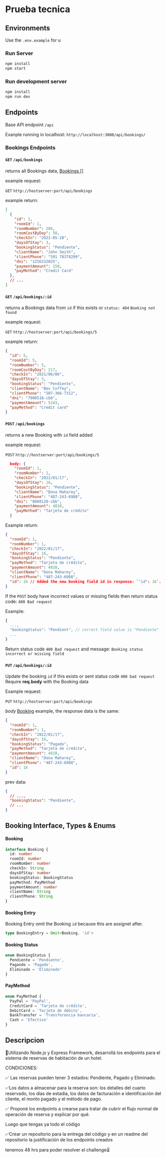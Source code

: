 # Prueba tecnica 

## Environments

Use the `.env.example` for u

### Run Server

```bash
npm install
npm start
```

### Run development server

```bash
npm install
npm run dev
```

## Endpoints

Base API endpoint `/api`  

Exanple running in localhost: `http://localhost:3000/api/bookings/`

### Bookings Endpoints

#### `GET` `/api/bookings`

returns all Bookings data, [Bookings []](#booking)

example request:

`GET` `http://hostserver:port/api/bookings`

example return:

```json
[
  {
    "id": 1,
    "roomId": 1,
    "roomNumber": 206,
    "roomCostByDay": 50,
    "checkIn": "2022-05-28",
    "daysOfStay": 3,
    "bookingStatus": "Pendiente",
    "clientName": "John Smith",
    "clientPhone": "591 78378299",
    "dni": "1256332025",
    "paymentAmount": 150,
    "payMethod": "Credit Card"
  },
  // ...
]
```

#### `GET` `/api/bookings/:id`

returns a Bookings data from `id` if this exists or `status: 404` `Booking not found`

example request:

`GET` `http://hostserver:port/api/bookings/5`

example return:

```json
{
  "id": 5,
  "roomId": 5,
  "roomNumber": 5,
  "roomCostByDay": 217,
  "checkIn": "2021/06/06",
  "daysOfStay": 3,
  "bookingStatus": "Pendiente",
  "clientName": "Bev Coffey",
  "clientPhone": "507-366-7312",
  "dni": "7908518-cbb",
  "paymentAmount": 5243,
  "payMethod": "Credit card"
}
```

#### `POST` `/api/bookings`

returns a new Booking with `id` field added

example request:

`POST` `http://hostserver:port/api/bookings/5`

```json
  body: {
    "roomId": 1,
    "roomNumber": 1,
    "checkIn": "2022/01/17",
    "daysOfStay": 16,
    "bookingStatus": "Pendiente",
    "clientName": "Dona Maharey",
    "clientPhone": "487-243-6988",
    "dni": "8008120-cbb",
    "paymentAmount": 4818,
    "payMethod": "Tarjeta de crédito"
  }
```

Example return:

```json
{
  "roomId": 1,
  "roomNumber": 1,
  "checkIn": "2022/01/17",
  "daysOfStay": 16,
  "bookingStatus": "Pendiente",
  "payMethod": "Tarjeta de crédito",
  "paymentAmount": 4818,
  "clientName": "Dona Maharey",
  "clientPhone": "487-243-6988",
  "id": 16 // Added the new booking field id in response: `"id": 16`.
}
```

If the `POST` body have incorrect values or missing fields then return status code: `400 Bad request`

Example:

```js
{
  ...,
  "bookingStatus": "Pendient", // correct field value is "Pendiente" 
  ...
}
```

Return status code `400 Bad request` and message: `Booking status incorrect or missing field`

#### `PUT` `/api/bookings/:id`

Update the booking `id` if this exists or sent status code `400 bad request`
Require **req.body** with the Booking data

Example request:

`PUT` `http://hostserver:port/api/bookings`

*body* [Booking](#booking) example, the response data is the same:

```json
{
  "roomId": 1,
  "roomNumber": 1,
  "checkIn": "2022/01/17",
  "daysOfStay": 16,
  "bookingStatus": "Pagado",
  "payMethod": "Tarjeta de crédito",
  "paymentAmount": 4818,
  "clientName": "Dona Maharey",
  "clientPhone": "487-243-6988",
  "id": 16
}
```

prev data:

```json
{
  // ...,
  "bookingStatus": "Pendiente",
  // ...
}
```

## Booking Interface, Types & Enums

#### Booking

```ts
interface Booking {
  id: number
  roomId: number
  roomNumber: number
  checkIn: String
  daysOfStay: number
  bookingStatus: BookingStatus
  payMethod: PayMethod
  paymentAmount: number
  clientName: String
  clientPhone: String
}
```

#### Booking Entry

Booking Entry omit the Booking `id` because this are assignet after.

```ts
type BookingEntry = Omit<Booking, 'id'>
```
 
#### Booking Status

```ts
enum BookingStatus {
  Pendiente = 'Pendiente',
  Pagando = 'Pagado',
  Eliminado = 'Eliminado'
}
```

#### PayMethod

```ts
enum PayMethod {
  PayPal = 'PayPal',
  CreditCard = 'Tarjeta de crédito',
  DebitCard = 'Tarjeta de débito',
  BankTransfer = 'Transferencia bancaria',
  Cash = 'Efectivo'
}
```

## Descripcion
🔴Utilizando Node.js y Express Framework, desarrollá los endpoints 
para el sistema de reservas de habitación de un hotel.

CONDICIONES:

✅ Las reservas pueden tener 3 estados: Pendiente, Pagado y Eliminado.

✅Los datos a almacenar para la reserva son: los detalles del 
cuarto reservado, los días de estadía, los datos de facturación 
e identificación del cliente, el monto pagado y el método de pago.

✅ Proponé los endpoints a crearse para tratar de cubrir el flujo 
normal de operación de reserva y explicar por qué.

Luego que tengas ya todo el código

✅Crear un repositorio para la entrega del código y en un readme 
del repositorio la justificación de los endpoints creados

tenemos 48 hrs para poder resolver el challenge⏳
